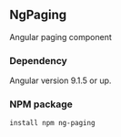 ## NgPaging

Angular paging component

### Dependency
Angular version 9.1.5 or up.

### NPM package
  
    install npm ng-paging
